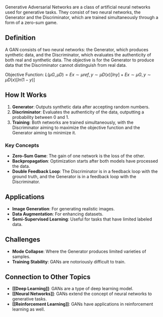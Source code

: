 Generative Adversarial Networks are a class of artificial neural networks used for generative tasks. They consist of two neural networks, the Generator and the Discriminator, which are trained simultaneously through a form of a zero-sum game.

## Definition

A GAN consists of two neural networks: the Generator, which produces synthetic data, and the Discriminator, which evaluates the authenticity of both real and synthetic data. The objective is for the Generator to produce data that the Discriminator cannot distinguish from real data.

Objective Function: $L(μG,μD)=Ex∼μref,y∼μD(x)[ln⁡y]+Ex∼μG,y∼μD(x)[ln⁡(1−y)]$

## How It Works

1. **Generator**: Outputs synthetic data after accepting random numbers.
2. **Discriminator**: Evaluates the authenticity of the data, outputting a probability between 0 and 1.
3. **Training**: Both networks are trained simultaneously, with the Discriminator aiming to maximize the objective function and the Generator aiming to minimize it.

### Key Concepts

- **Zero-Sum Game**: The gain of one network is the loss of the other.
- **Backpropagation**: Optimization starts after both models have processed the data.
- **Double Feedback Loop**: The Discriminator is in a feedback loop with the ground truth, and the Generator is in a feedback loop with the Discriminator.

## Applications

- **Image Generation**: For generating realistic images.
- **Data Augmentation**: For enhancing datasets.
- **Semi-Supervised Learning**: Useful for tasks that have limited labeled data.

## Challenges

- **Mode Collapse**: Where the Generator produces limited varieties of samples.
- **Training Stability**: GANs are notoriously difficult to train.

## Connection to Other Topics

- **[[Deep Learning]]**: GANs are a type of deep learning model.
- **[[Neural Networks]]**: GANs extend the concept of neural networks to generative tasks.
- **[[Reinforcement Learning]]**: GANs have applications in reinforcement learning as well.